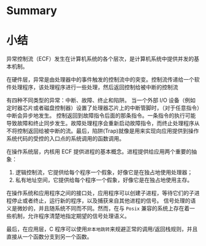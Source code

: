 # Summary
# 小结

异常控制流（ECF）发生在计算机系统的各个层次，是计算机系统中提供并发的基本机制。

在硬件层，异常是由处理器中的事件触发的控制流中的突变。控制流传递给一个软件处理程序，该处理程序进行一些处理，然后返回控制给被中断的控制流

有四种不同类型的异常：中断、故障、终止和陷阱。
当一个外部 I/O 设备（例如定时器芯片或者磁盘控制器）设置了处理器芯片上的中断管脚时，（对于任意指令）中断会异步地发生。
控制返回到故障指令后面的那条指令。一条指令的执行可能导致故障和终止同步发生。故障处理程序会重新启动故障指令，而终止处理程序从不将控制返回给被中断的流。最后，陷阱(Trap)就像是用来实现向应用提供到操作系统代码的受控的入口点的系统调用的函数调用。

在操作系统层，内核用 ECF 提供进程的基本概念。进程提供给应用两个重要的抽象：
 1. 逻辑控制流，它提供给每个程序一个假象，好像它是在独占地使用处理器；
 2. 私有地址空间，它提供给每个程序一个假象，好像它是在独占地使用主存。

在操作系统和应用程序之间的接口处，应用程序可以创建子进程，等待它们的子进程停止或者终止，运行新的程序，以及捕获来自其他进程的信号。
信号处理的语义是微妙的，并且随系统不同而不同。然而，在与 `Posix` 兼容的系统上存在着一些机制，允许程序清楚地指定期望的信号处理语义。

最后，在应用层，C 程序可以使用`非本地跳转`来规避正常的调用/返回栈规则，并且直接从一个函数分支到另一个函数。


